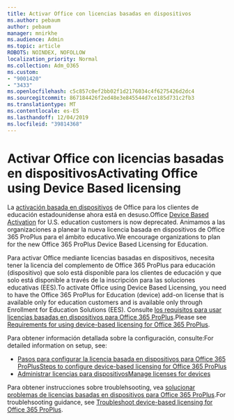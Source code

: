 ```yaml
---
title: Activar Office con licencias basadas en dispositivos
ms.author: pebaum
author: pebaum
manager: mnirkhe
ms.audience: Admin
ms.topic: article
ROBOTS: NOINDEX, NOFOLLOW
localization_priority: Normal
ms.collection: Adm_O365
ms.custom:
- "9001420"
- "3433"
ms.openlocfilehash: c5c857c0ef2bb02f1d2176034c4f6275426d2dc4
ms.sourcegitcommit: 867184426f2ed48e3e845544d7ce185d731c2fb3
ms.translationtype: MT
ms.contentlocale: es-ES
ms.lasthandoff: 12/04/2019
ms.locfileid: "39814368"
---
```

# <a name="activating-office-using-device-based-licensing"></a><span data-ttu-id="6af06-102">Activar Office con licencias basadas en dispositivos</span><span class="sxs-lookup"><span data-stu-id="6af06-102">Activating Office using Device Based licensing</span></span>

<span data-ttu-id="6af06-103">La [activación basada en dispositivos](https://aka.ms/officedba) de Office para los clientes de educación estadounidense ahora está en desuso.</span><span class="sxs-lookup"><span data-stu-id="6af06-103">Office [Device Based Activation](https://aka.ms/officedba) for U.S. education customers is now deprecated.</span></span> <span data-ttu-id="6af06-104">Animamos a las organizaciones a planear la nueva licencia basada en dispositivos de Office 365 ProPlus para el ámbito educativo.</span><span class="sxs-lookup"><span data-stu-id="6af06-104">We encourage organizations to plan for the new Office 365 ProPlus Device Based Licensing for Education.</span></span>

<span data-ttu-id="6af06-105">Para activar Office mediante licencias basadas en dispositivos, necesita tener la licencia del complemento de Office 365 ProPlus para educación (dispositivo) que solo está disponible para los clientes de educación y que solo está disponible a través de la inscripción para las soluciones educativas (EES).</span><span class="sxs-lookup"><span data-stu-id="6af06-105">To activate Office using Device Based Licensing, you need to have the Office 365 ProPlus for Education (device) add-on license that is available only for education customers and is available only through Enrollment for Education Solutions (EES).</span></span> <span data-ttu-id="6af06-106">Consulte [los requisitos para usar licencias basadas en dispositivos para Office 365 ProPlus](https://docs.microsoft.com/deployoffice/device-based-licensing#requirements-for-using-device-based-licensing-for-office-365-proplus).</span><span class="sxs-lookup"><span data-stu-id="6af06-106">Please see [Requirements for using device-based licensing for Office 365 ProPlus](https://docs.microsoft.com/deployoffice/device-based-licensing#requirements-for-using-device-based-licensing-for-office-365-proplus).</span></span>

<span data-ttu-id="6af06-107">Para obtener información detallada sobre la configuración, consulte:</span><span class="sxs-lookup"><span data-stu-id="6af06-107">For detailed information on setup, see:</span></span>
- [<span data-ttu-id="6af06-108">Pasos para configurar la licencia basada en dispositivos para Office 365 ProPlus</span><span class="sxs-lookup"><span data-stu-id="6af06-108">Steps to configure device-based licensing for Office 365 ProPlus</span></span>](https://docs.microsoft.com/deployoffice/device-based-licensing#steps-to-configure-device-based-licensing-for-office-365-proplus)
- [<span data-ttu-id="6af06-109">Administrar licencias para dispositivos</span><span class="sxs-lookup"><span data-stu-id="6af06-109">Manage licenses for devices</span></span>](https://docs.microsoft.com/Office365/Admin/misc/manage-licenses-for-devices)

<span data-ttu-id="6af06-110">Para obtener instrucciones sobre troublehsooting, vea [solucionar problemas de licencias basadas en dispositivos para Office 365 ProPlus](https://docs.microsoft.com/deployoffice/device-based-licensing#troubleshoot-device-based-licensing-for-office-365-proplus).</span><span class="sxs-lookup"><span data-stu-id="6af06-110">For troublehsooting guidance, see [Troubleshoot device-based licensing for Office 365 ProPlus](https://docs.microsoft.com/deployoffice/device-based-licensing#troubleshoot-device-based-licensing-for-office-365-proplus).</span></span>